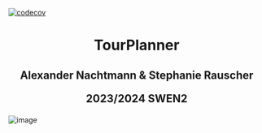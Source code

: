 [![codecov](https://codecov.io/gh/ANcpLua/TourPlanner/branch/main/graph/badge.svg?token=K98GGSWRIE)](https://codecov.io/gh/ANcpLua/TourPlanner)
<h1 align="center">TourPlanner</h1>
<h2 align="center">Alexander Nachtmann & Stephanie Rauscher

2023/2024 SWEN2</h2>


![image](https://github.com/ANcpLua/TourPlanner/assets/124206820/05bedfb4-ee7e-4e96-9f6a-ef97436c16c6)
